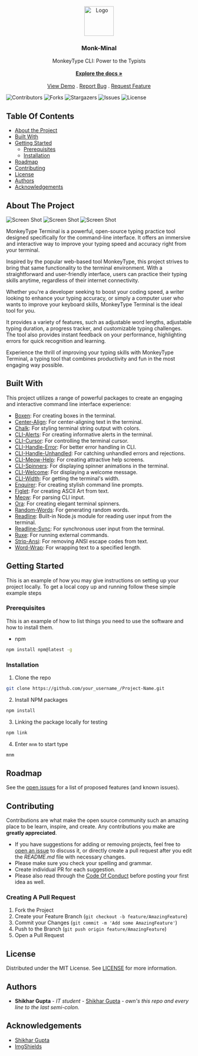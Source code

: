 <br/>
<p align="center">
  <a href="https://github.com/shikhar13012001/monk-minal">
    <img src="https://cdn.dribbble.com/userupload/5060097/file/original-11ba38b32008a09195495c9ceaed13dc.jpg?compress=1&resize=1024x768" alt="Logo" width="80" height="80">
  </a>

  <h3 align="center">Monk-Minal</h3>

  <p align="center">
    MonkeyType CLI: Power to the Typists
    <br/>
    <br/>
    <a href="https://github.com/shikhar13012001/monk-minal"><strong>Explore the docs »</strong></a>
    <br/>
    <br/>
    <a href="https://github.com/shikhar13012001/monk-minal">View Demo</a>
    .
    <a href="https://github.com/shikhar13012001/monk-minal/issues">Report Bug</a>
    .
    <a href="https://github.com/shikhar13012001/monk-minal/issues">Request Feature</a>
  </p>
</p>

![Contributors](https://img.shields.io/github/contributors/shikhar13012001/monk-minal?color=dark-green) ![Forks](https://img.shields.io/github/forks/shikhar13012001/monk-minal?style=social) ![Stargazers](https://img.shields.io/github/stars/shikhar13012001/monk-minal?style=social) ![Issues](https://img.shields.io/github/issues/shikhar13012001/monk-minal) ![License](https://img.shields.io/github/license/shikhar13012001/monk-minal) 

## Table Of Contents

* [About the Project](#about-the-project)
* [Built With](#built-with)
* [Getting Started](#getting-started)
  * [Prerequisites](#prerequisites)
  * [Installation](#installation)
* [Roadmap](#roadmap)
* [Contributing](#contributing)
* [License](#license)
* [Authors](#authors)
* [Acknowledgements](#acknowledgements)

## About The Project

![Screen Shot](https://i.ibb.co/pJ7vMT3/Screenshot-488.png)
![Screen Shot](https://i.ibb.co/6PsDTKg/Screenshot-489.png)
![Screen Shot](https://i.ibb.co/WnYBcVq/Screenshot-491.png)

MonkeyType Terminal is a powerful, open-source typing practice tool designed specifically for the command-line interface. It offers an immersive and interactive way to improve your typing speed and accuracy right from your terminal.

Inspired by the popular web-based tool MonkeyType, this project strives to bring that same functionality to the terminal environment. With a straightforward and user-friendly interface, users can practice their typing skills anytime, regardless of their internet connectivity.

Whether you're a developer seeking to boost your coding speed, a writer looking to enhance your typing accuracy, or simply a computer user who wants to improve your keyboard skills, MonkeyType Terminal is the ideal tool for you.

It provides a variety of features, such as adjustable word lengths, adjustable typing duration, a progress tracker, and customizable typing challenges. The tool also provides instant feedback on your performance, highlighting errors for quick recognition and learning.

Experience the thrill of improving your typing skills with MonkeyType Terminal, a typing tool that combines productivity and fun in the most engaging way possible.

## Built With

This project utilizes a range of powerful packages to create an engaging and interactive command line interface experience:

- [Boxen](https://www.npmjs.com/package/boxen): For creating boxes in the terminal.
- [Center-Align](https://www.npmjs.com/package/center-align): For center-aligning text in the terminal.
- [Chalk](https://www.npmjs.com/package/chalk): For styling terminal string output with colors.
- [CLI-Alerts](https://www.npmjs.com/package/cli-alerts): For creating informative alerts in the terminal.
- [CLI-Cursor](https://www.npmjs.com/package/cli-cursor): For controlling the terminal cursor.
- [CLI-Handle-Error](https://www.npmjs.com/package/cli-handle-error): For better error handling in CLI.
- [CLI-Handle-Unhandled](https://www.npmjs.com/package/cli-handle-unhandled): For catching unhandled errors and rejections.
- [CLI-Meow-Help](https://www.npmjs.com/package/cli-meow-help): For creating attractive help screens.
- [CLI-Spinners](https://www.npmjs.com/package/cli-spinners): For displaying spinner animations in the terminal.
- [CLI-Welcome](https://www.npmjs.com/package/cli-welcome): For displaying a welcome message.
- [CLI-Width](https://www.npmjs.com/package/cli-width): For getting the terminal's width.
- [Enquirer](https://www.npmjs.com/package/enquirer): For creating stylish command line prompts.
- [Figlet](https://www.npmjs.com/package/figlet): For creating ASCII Art from text.
- [Meow](https://www.npmjs.com/package/meow): For parsing CLI input.
- [Ora](https://www.npmjs.com/package/ora): For creating elegant terminal spinners.
- [Random-Words](https://www.npmjs.com/package/random-words): For generating random words.
- [Readline](https://nodejs.org/api/readline.html): Built-in Node.js module for reading user input from the terminal.
- [Readline-Sync](https://www.npmjs.com/package/readline-sync): For synchronous user input from the terminal.
- [Ruxe](https://www.npmjs.com/package/ruxe): For running external commands.
- [Strip-Ansi](https://www.npmjs.com/package/strip-ansi): For removing ANSI escape codes from text.
- [Word-Wrap](https://www.npmjs.com/package/word-wrap): For wrapping text to a specified length.


## Getting Started

This is an example of how you may give instructions on setting up your project locally.
To get a local copy up and running follow these simple example steps


### Prerequisites

This is an example of how to list things you need to use the software and how to install them.

* npm

```sh
npm install npm@latest -g
```

### Installation


1. Clone the repo

```sh
git clone https://github.com/your_username_/Project-Name.git
```

2. Install NPM packages

```sh
npm install
```

3. Linking the package locally for testing 

```sh
npm link
```

4. Enter `mnm` to start type
```sh
mnm
```

## Roadmap

See the [open issues](https://github.com/shikhar13012001/monk-minal/issues) for a list of proposed features (and known issues).

## Contributing

Contributions are what make the open source community such an amazing place to be learn, inspire, and create. Any contributions you make are **greatly appreciated**.
* If you have suggestions for adding or removing projects, feel free to [open an issue](https://github.com/shikhar13012001/monk-minal/issues/new) to discuss it, or directly create a pull request after you edit the *README.md* file with necessary changes.
* Please make sure you check your spelling and grammar.
* Create individual PR for each suggestion.
* Please also read through the [Code Of Conduct](https://github.com/shikhar13012001/monk-minal/blob/main/CODE_OF_CONDUCT.md) before posting your first idea as well.

### Creating A Pull Request

1. Fork the Project
2. Create your Feature Branch (`git checkout -b feature/AmazingFeature`)
3. Commit your Changes (`git commit -m 'Add some AmazingFeature'`)
4. Push to the Branch (`git push origin feature/AmazingFeature`)
5. Open a Pull Request

## License

Distributed under the MIT License. See [LICENSE](https://github.com/shikhar13012001/monk-minal/blob/main/LICENSE.md) for more information.

## Authors

* **Shikhar Gupta** - *IT student* - [Shikhar Gupta](https://github.com/shikhar13012001/) - *own's this repo and every line to the last semi-colon.*

## Acknowledgements

* [Shikhar Gupta](https://github.com/shikhar13012001/) 
* [ImgShields](https://shields.io/)
